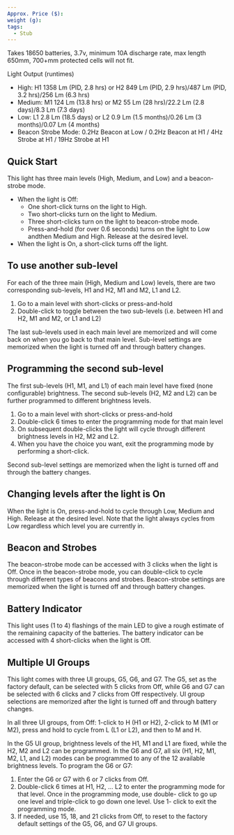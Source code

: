 ```yaml
---
Approx. Price ($): 
weight (g): 
tags:
  - Stub
---
```

Takes 18650 batteries, 3.7v, minimum 10A discharge rate, max length 650mm, 700+mm protected cells will not fit.

Light Output (runtimes)

- High: H1 1358 Lm (PID, 2.8 hrs) or H2 849 Lm (PID, 2.9 hrs)/487 Lm (PID, 3.2 hrs)/256 Lm (6.3 hrs)
- Medium: M1 124 Lm (13.8 hrs) or M2 55 Lm (28 hrs)/22.2 Lm (2.8 days)/8.3 Lm (7.3 days)
- Low: L1 2.8 Lm (18.5 days) or L2 0.9 Lm (1.5 months)/0.26 Lm (3 months)/0.07 Lm (4 months)
- Beacon Strobe Mode: 0.2Hz Beacon at Low / 0.2Hz Beacon at H1 / 4Hz Strobe at H1 / 19Hz Strobe at H1
## Quick Start

This light has three main levels (High, Medium, and Low) and a beacon-strobe mode.

- When the light is Off:
    - One short-click turns on the light to High.
    - Two short-clicks turn on the light to Medium.
    - Three short-clicks turn on the light to beacon-strobe mode.
    - Press-and-hold (for over 0.6 seconds) turns on the light to Low andthen Medium and High. Release at the desired level.
- When the light is On, a short-click turns off the light.

## To use another sub-level

For each of the three main (High, Medium and Low) levels, there are two corresponding sub-levels, H1 and H2, M1 and M2, L1 and L2.

1. Go to a main level with short-clicks or press-and-hold
2. Double-click to toggle between the two sub-levels (i.e. between H1 and H2, M1 and M2, or L1 and L2)

The last sub-levels used in each main level are memorized and will come back on when you go back to that main level. Sub-level settings are memorized when the light is turned off and through battery changes.

## Programming the second sub-level

The first sub-levels (H1, M1, and L1) of each main level have fixed (none configurable) brightness. The second sub-levels (H2, M2 and L2) can be further programmed to different brightness levels.

1. Go to a main level with short-clicks or press-and-hold
2. Double-click 6 times to enter the programming mode for that main level
3. On subsequent double-clicks the light will cycle through different brightness levels in H2, M2 and L2.
4. When you have the choice you want, exit the programming mode by performing a short-click.

Second sub-level settings are memorized when the light is turned off and through the battery changes.

## **Changing levels after the light is On**

When the light is On, press-and-hold to cycle through Low, Medium and High. Release at the desired level. Note that the light always cycles from Low regardless which level you are currently in.

## Beacon and Strobes

The beacon-strobe mode can be accessed with 3 clicks when the light is Off. Once in the beacon-strobe mode, you can double-click to cycle through different types of beacons and strobes. Beacon-strobe settings are memorized when the light is turned off and through battery changes.

## Battery Indicator

This light uses (1 to 4) flashings of the main LED to give a rough estimate of the remaining capacity of the batteries. The battery indicator can be accessed with 4 short-clicks when the light is Off.

## Multiple UI Groups

This light comes with three UI groups, G5, G6, and G7. The G5, set as the factory default, can be selected with 5 clicks from Off, while G6 and G7 can be selected with 6 clicks and 7 clicks from Off respectively. UI group selections are memorized after the light is turned off and through battery changes.

In all three UI groups, from Off: 1-click to H (H1 or H2), 2-click to M (M1 or M2), press and hold to cycle from L (L1 or L2), and then to M and H.

In the G5 UI group, brightness levels of the H1, M1 and L1 are fixed, while the H2, M2 and L2 can be programmed. In the G6 and G7, all six (H1, H2, M1, M2, L1, and L2) modes can be programmed to any of the 12 available brightness levels. To program the G6 or G7:

1. Enter the G6 or G7 with 6 or 7 clicks from Off.
2. Double-click 6 times at H1, H2, … L2 to enter the programming mode for that level. Once in the programming mode, use double- click to go up one level and triple-click to go down one level. Use 1- click to exit the programming mode.
3. If needed, use 15, 18, and 21 clicks from Off, to reset to the factory default settings of the G5, G6, and G7 UI groups.